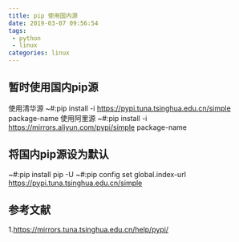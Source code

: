 ```yaml
---
title: pip 使用国内源
date: 2019-03-07 09:56:54
tags:
 - python
 - linux
categories: linux
---
```


## 暂时使用国内pip源
使用清华源
~#:pip install -i https://pypi.tuna.tsinghua.edu.cn/simple package-name
使用阿里源
~#:pip install -i https://mirrors.aliyun.com/pypi/simple package-name

## 将国内pip源设为默认
~#:pip install pip -U
~#:pip config set global.index-url https://pypi.tuna.tsinghua.edu.cn/simple

## 参考文献
1.https://mirrors.tuna.tsinghua.edu.cn/help/pypi/
